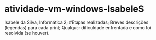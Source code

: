# atividade-vm-windows-IsabeleS

Isabele da Silva, Informática 2;
#Etapas realizadas;
Breves descrições (legendas) para cada print;
Qualquer dificuldade enfrentada e como foi resolvida (se houver).
